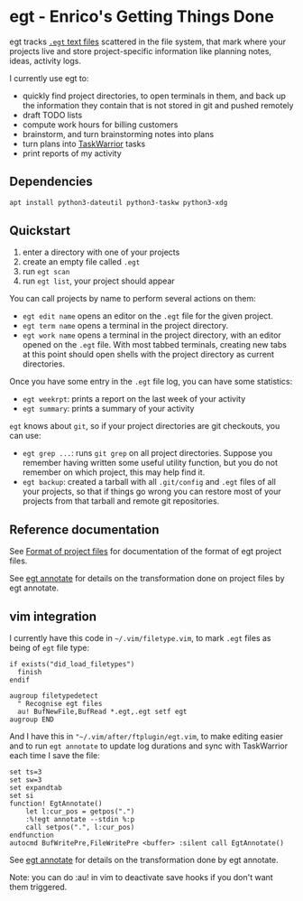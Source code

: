 # egt - Enrico's Getting Things Done

egt tracks [`.egt` text files](project.md) scattered in the file system, that
mark where your projects live and store project-specific information like
planning notes, ideas, activity logs.

I currently use egt to:

 * quickly find project directories, to open terminals in them, and back up the
   information they contain that is not stored in git and pushed remotely
 * draft TODO lists
 * compute work hours for billing customers
 * brainstorm, and turn brainstorming notes into plans
 * turn plans into [TaskWarrior](http://taskwarrior.org/) tasks
 * print reports of my activity


## Dependencies

```sh
apt install python3-dateutil python3-taskw python3-xdg
```

## Quickstart

1. enter a directory with one of your projects
2. create an empty file called `.egt`
3. run `egt scan`
4. run `egt list`, your project should appear

You can call projects by name to perform several actions on them:

* `egt edit name` opens an editor on the `.egt` file for the given project.
* `egt term name` opens a terminal in the project directory.
* `egt work name` opens a terminal in the project directory, with an editor
  opened on the `.egt` file. With most tabbed terminals, creating new tabs at
  this point should open shells with the project directory as current
  directories.

Once you have some entry in the `.egt` file log, you can have some statistics:

* `egt weekrpt`: prints a report on the last week of your activity
* `egt summary`: prints a summary of your activity

`egt` knows about `git`, so if your project directories are git checkouts, you
can use:

* `egt grep ...`: runs `git grep` on all project directories. Suppose you
  remember having written some useful utility function, but you do not remember
  on which project, this may help find it.
* `egt backup`: created a tarball with all `.git/config` and `.egt` files of
  all your projects, so that if things go wrong you can restore most of your
  projects from that tarball and remote git repositories.


## Reference documentation

See [Format of project files](project.md) for documentation of the format of
egt project files.

See [egt annotate](annotate.md) for details on the transformation done on
project files by egt annotate.


## vim integration

I currently have this code in `~/.vim/filetype.vim`, to mark `.egt` files as
being of `egt` file type:

```vim
if exists("did_load_filetypes")
  finish
endif

augroup filetypedetect
  " Recognise egt files
  au! BufNewFile,BufRead *.egt,.egt setf egt
augroup END
```

And I have this in `"~/.vim/after/ftplugin/egt.vim`, to make editing easier and
to run `egt annotate` to update log durations and sync with TaskWarrior each
time I save the file:

```vim
set ts=3
set sw=3
set expandtab
set si
function! EgtAnnotate()
    let l:cur_pos = getpos(".")
    :%!egt annotate --stdin %:p
    call setpos(".", l:cur_pos)
endfunction
autocmd BufWritePre,FileWritePre <buffer> :silent call EgtAnnotate()
```

See [egt annotate](annotate.md) for details on the transformation done by egt
annotate.

Note: you can do :au! in vim to deactivate save hooks if you don't want them
triggered.
